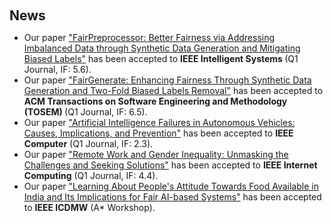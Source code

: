 <h2 style="margin: 60px 0px 10px;">News</h2>

<ul>
  <li>Our paper <a href="./publications">"FairPreprocessor: Better Fairness via Addressing Imbalanced Data through Synthetic Data Generation and Mitigating Biased Labels"</a> has been accepted to <b>IEEE Intelligent Systems </b> (Q1 Journal, IF: 5.6).</li>

  <li>Our paper <a href="./publications">"FairGenerate: Enhancing Fairness Through Synthetic Data Generation and Two-Fold Biased Labels Removal"</a> has been accepted to <b>ACM Transactions on Software Engineering and Methodology (TOSEM) </b> (Q1 Journal, IF: 6.5).</li>

  <li>Our paper <a href="./publications">"Artificial Intelligence Failures in Autonomous Vehicles: Causes, Implications, and Prevention"</a> has been accepted to <b>IEEE Computer</b> (Q1 Journal, IF: 2.3).</li>

  <li>Our paper <a href="./publications">"Remote Work and Gender Inequality: Unmasking the Challenges and Seeking Solutions"</a> has been accepted to <b>IEEE Internet Computing</b> (Q1 Journal, IF: 4.4).</li>

  <li>Our paper <a href="./publications">"Learning About People's Attitude Towards Food Available in India and Its Implications for Fair AI-based Systems"</a> has been accepted to <b>IEEE ICDMW</b> (A* Workshop).</li>
</ul>

<!-- 

<ul>
<li><strong>[April. 2025]</strong> Our paper about <a href="./publications">Addressing Bias and achieving Fairness in ML Software, 'FairGenerate'</a> is accepted to <b> ACM TOSEM.</b></li>
<li><strong>[Oct. 2024]</strong> Our paper about <a href="./publications">Artificial Intelligence Failures in Autonomous Vehicles</a> is accepted to <b> IEEE Computer.</b></li>
<li><strong>[Nov. 2023]</strong> Our paper about <a href="./publications">Remote Work and Gender Inequality</a> is accepted to <b> IEEE Internet Computing.</b></li>
<li><strong>[Nov. 2022]</strong> Our paper about <a href="./publications">Fair AI-based Food Recommendation Systems and its implications</a> is accepted to <b> ICDMW.</b></li>
</ul>

-->

